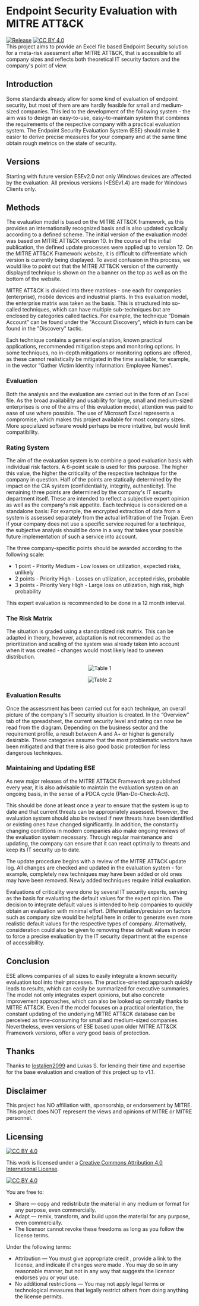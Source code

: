 # Endpoint Security Evaluation with MITRE ATT&CK
<a href="https://github.com/adakac/endpoint-security-evaluation-xlsx/releases/latest"><img src="https://img.shields.io/github/v/release/adakac/endpoint-security-evaluation-xlsx?label=Release&color=brightgreen&cacheSeconds=3600" alt="Release"/></a>
<a href="./LICENSE.txt">[![CC BY 4.0][cc-by-shield]][cc-by]</a>
<br>
This project aims to provide an Excel file based Endpoint Security solution for a meta-risk asessment after MITRE ATT&CK, that is accessible to all company sizes and reflects both theoretical IT security factors and the company's point of view.

## Introduction
Some standards already allow for some kind of evaluation of endpoint security, but most of them are are hardly feasible for small and medium-sized companies. This led to the development of the following system -  the aim was to design an easy-to-use, easy-to-maintain system that combines the requirements of the respective company with a practical evaluation system. The Endpoint Security Evaluation System (ESE) should make it easier to derive precise measures for your company and at the same time obtain rough metrics on the state of security.

## Versions
Starting with future version ESEv2.0 not only Windows devices are affected by the evaluation. All previous versions (<ESEv1.4) are made for Windows Clients only.

## Methods
The evaluation model is based on the MITRE ATT\&CK framework, as this provides an internationally recognized basis and is also updated cyclically according to a defined scheme.
The initial version of the evaluation model was based on MITRE ATT&CK version 10. In the course of the initial publication, the defined update processes were applied up to version 12.
On the MITRE ATT&CK Framework website, it is difficult to differentiate which version is currently being displayed. To avoid confusion in this process, we would like to point out that the MITRE ATT&CK version of the currently displayed technique is shown on the a banner on the top as well as on the bottom of the website.

MITRE ATT&CK is divided into three matrices - one each for companies (enterprise), mobile devices and industrial plants. In this evaluation model, the enterprise matrix was taken as the basis. This is structured into so-called techniques, which can have multiple sub-techniques but are enclosed by categories called tactics. For example, the technique “Domain Account” can be found under the "Account Discovery", which in turn can be found in the "Discovery" tactic.

Each technique contains a general explanation, known practical applications, recommended mitigation steps and monitoring options. In some techniques, no in-depth mitigations or monitoring options are offered, as these cannot realistically be mitigated in the time available; for example, in the vector “Gather Victim Identity Information: Employee Names".

### Evaluation
Both the analysis and the evaluation are carried out in the form of an Excel file. As the broad availability and usability for large, small and medium-sized enterprises is one of the aims of this evaluation model, attention was paid to ease of use where possible. The use of Microsoft Excel represents a compromise, which makes this project available for most company sizes. More specialized software would perhaps be more intuitive, but would limit compatibility. 

### Rating System
The aim of the evaluation system is to combine a good evaluation basis with individual risk factors. A 6-point scale is used for this purpose. The higher this value, the higher the criticality of the respective technique for the company in question. Half of the points are statically determined by the impact on the CIA system (confidentiality, integrity, authenticity). The remaining three points are determined by the company's IT security department itself. These are intended to reflect a subjective expert opinion as well as the company's risk appetite. Each technique is considered on a standalone basis: For example, the encrypted extraction of data from a system is assessed separately from the actual infiltration of the Trojan. Even if your company does not use a specific service required for a technique, the subjective analysis should be done in a way that takes your possible future implementation of such a service into account.

The three company-specific points should be awarded according to the following scale:

* 1 point - Priority Medium - Low losses on utilization, expected risks, unlikely
* 2 points - Priority High - Losses on utilization, accepted risks, probable
* 3 points - Priority Very High - Large loss on utilization, high risk, high probability

This expert evaluation is recommended to be done in a 12 month interval.

### The Risk Matrix
The situation is graded using a standardized risk matrix. This can be adapted in theory, however, adaptation is not recommended as the prioritization and scaling of the system was already taken into account when it was created - changes would most likely lead to uneven distribution.
<p align="center"><img src="https://i.imgur.com/NQo5HnK.png" alt="Table 1"/> </p>
<p align="center"><img src="https://i.imgur.com/qlkqJ7k.png" alt="Table 2"/> </p>

### Evaluation Results
Once the assessment has been carried out for each technique, an overall picture of the company's IT security situation is created. In the “Overview” tab of the spreadsheet, the current security level and rating can now be read from the diagram. Depending on the business sector and the requirement profile, a result between A and A+ or higher is generally desirable. These categories assume that the most problematic vectors have been mitigated and that there is also good basic protection for less dangerous techniques. 

### Maintaining and Updating ESE
As new major releases of the MITRE ATT&CK Framework are published every year, it is also advisable to maintain the evaluation system on an ongoing basis, in the sense of a PDCA cycle (Plan-Do-Check-Act).

This should be done at least once a year to ensure that the system is up to date and that current threats can be appropriately assessed. However, the evaluation system should also be revised if new threats have been identified or existing ones have changed significantly. In addition, the constantly changing conditions in modern companies also make ongoing reviews of the evaluation system necessary. Through regular maintenance and updating, the company can ensure that it can react optimally to threats and keep its IT security up to date.

The update procedure begins with a review of the MITRE ATT&CK update log. All changes are checked and updated in the evaluation system - for example, completely new techniques may have been added or old ones may have been removed. Newly added techniques require initial evaluation.

Evaluations of criticality were done by several IT security experts, serving as the basis for evaluating the default values for the expert opinion. The decision to integrate default values is intended to help companies to quickly obtain an evaluation with minimal effort. Differentiation/precision on factors such as company size would be helpful here in order to generate even more realistic default values for the respective types of company. Alternatively, consideration could also be given to removing these default values in order to force a precise evaluation by the IT security department at the expense of accessibility.

## Conclusion
ESE allows companies of all sizes to easily integrate a known security evaluation tool into their processes. The practice-oriented approach quickly leads to results, which can easily be summarized for executive summaries. The model not only integrates expert opinions, but also concrete improvement approaches, which can also be looked up centrally thanks to MITRE ATT&CK. Even if the model focuses on a practical orientation, the constant updating of the underlying MITRE ATT&CK database can be perceived as time-consuming for small and medium-sized companies. Nevertheless, even versions of ESE based upon older MITRE ATT&CK Framework versions, offer a very good basis of protection.

## Thanks
Thanks to [lostalien2099](https://github.com/lostalien2099) and Lukas S. for lending their time and expertise for the base evaluation and creation of this project up to v1.1.

## Disclaimer
This project has NO affiliation with, sponsorship, or endorsement by MITRE. This project does NOT represent the views and opinions of MITRE or MITRE personnel.

## Licensing
[![CC BY 4.0][cc-by-shield]][cc-by]

This work is licensed under a
[Creative Commons Attribution 4.0 International License][cc-by].

[![CC BY 4.0][cc-by-image]][cc-by]

[cc-by]: http://creativecommons.org/licenses/by/4.0/
[cc-by-image]: https://i.creativecommons.org/l/by/4.0/88x31.png
[cc-by-shield]: https://img.shields.io/badge/License-CC%20BY%204.0-lightgrey.svg

You are free to:
* Share — copy and redistribute the material in any medium or format for any purpose, even commercially.
* Adapt — remix, transform, and build upon the material for any purpose, even commercially.
* The licensor cannot revoke these freedoms as long as you follow the license terms.

Under the following terms:
* Attribution — You must give appropriate credit , provide a link to the license, and indicate if changes were made . You may do so in any reasonable manner, but not in any way that suggests the licensor endorses you or your use.
* No additional restrictions — You may not apply legal terms or technological measures that legally restrict others from doing anything the license permits.


